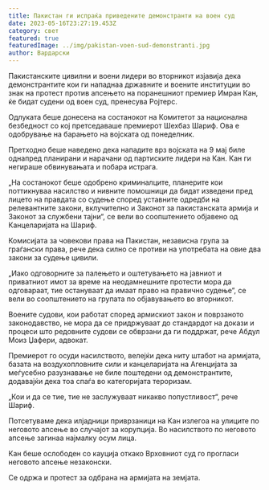 ```yaml
---
title: Пакистан ги испраќа приведените демонстранти на воен суд
date: 2023-05-16T23:27:19.453Z
category: свет
featured: true
featuredImage: ../img/pakistan-voen-sud-demonstranti.jpg
author: Вардарски
---
```

Пакистанските цивилни и воени лидери во вторникот изјавија дека демонстрантите кои ги нападнаа државните и воените институции во знак на протест против апсењето на поранешниот премиер Имран Кан, ќе бидат судени од воен суд, пренесува Ројтерс.

Одлуката беше донесена на состанокот на Комитетот за национална безбедност со кој претседаваше премиерот Шехбаз Шариф. Ова е одобрување на барањето на војската од понеделник.

Претходно беше наведено дека нападите врз војската на 9 мај биле однапред планирани и нарачани од партиските лидери на Кан. Кан ги негираше обвинувањата и побара истрага.

„На состанокот беше одобрено криминалците, планерите кои поттикнуваа насилство и нивните помошници да бидат изведени пред лицето на правдата со судење според уставните одредби на релевантните закони, вклучително и Законот за пакистанската армија и Законот за службени тајни“, се вели во соопштението објавено од Канцеларијата на Шариф.

Комисијата за човекови права на Пакистан, независна група за граѓански права, рече дека силно се противи на употребата на овие два закони за судење цивили.

„Иако одговорните за палењето и оштетувањето на јавниот и приватниот имот за време на неодамнешните протести мора да одговараат, тие остануваат да имаат право на правично судење“, се вели во соопштението на групата по објавувањето во вторникот.

Воените судови, кои работат според армискиот закон и поврзаното законодавство, не мора да се придржуваат до стандардот на докази и процеси што редовните судови се обврзани да ги поддржат, рече Абдул Моиз Џафери, адвокат.

Премиерот го осуди насилството, велејќи дека ниту штабот на армијата, базата на воздухопловните сили и канцеларијата на Агенцијата за меѓусебно разузнавање не биле поштедени од демонстрантите, додавајќи дека тоа спаѓа во категоријата тероризам.

„Кои и да се тие, тие не заслужуваат никакво попустливост“, рече Шариф.

Потсетуваме дека илјадници приврзаници на Кан излегоа на улиците по неговото апсење во случајот за корупција. Во насилството по неговото апсење загинаа најмалку осум лица.

Кан беше ослободен со кауција откако Врховниот суд го прогласи неговото апсење незаконски.

Се одржа и протест за одбрана на армијата на земјата.